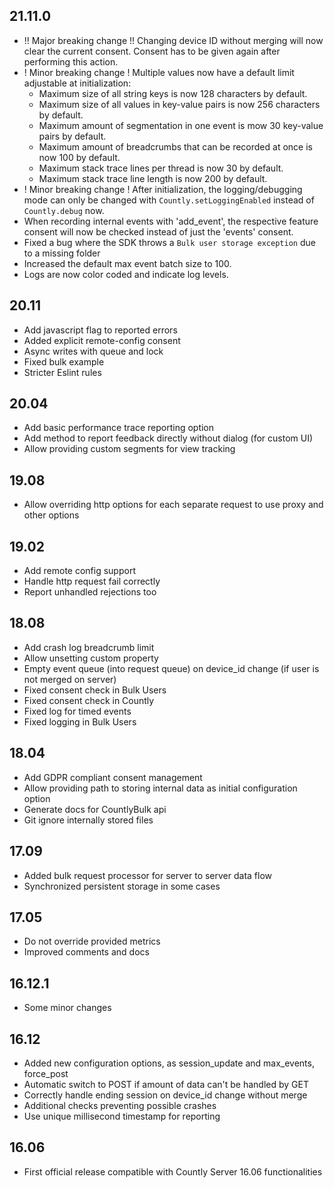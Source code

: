 ## 21.11.0
- !! Major breaking change !! Changing device ID without merging will now clear the current consent. Consent has to be given again after performing this action.
- ! Minor breaking change ! Multiple values now have a default limit adjustable at initialization:
    - Maximum size of all string keys is now 128 characters by default.
    - Maximum size of all values in key-value pairs is now 256 characters by default.
    - Maximum amount of segmentation in one event is mow 30 key-value pairs by default.
    - Maximum amount of breadcrumbs that can be recorded at once is now 100 by default.
    - Maximum stack trace lines per thread is now 30 by default.
    - Maximum stack trace line length is now 200 by default. 
- ! Minor breaking change ! After initialization, the logging/debugging mode can only be changed with `Countly.setLoggingEnabled` instead of `Countly.debug` now.
- When recording internal events with 'add_event', the respective feature consent will now be checked instead of just the 'events' consent. 
- Fixed a bug where the SDK throws a `Bulk user storage exception` due to a missing folder
- Increased the default max event batch size to 100.
- Logs are now color coded and indicate log levels.

## 20.11
- Add javascript flag to reported errors
- Added explicit remote-config consent
- Async writes with queue and lock
- Fixed bulk example
- Stricter Eslint rules

## 20.04
- Add basic performance trace reporting option
- Add method to report feedback directly without dialog (for custom UI)
- Allow providing custom segments for view tracking

## 19.08
- Allow overriding http options for each separate request to use proxy and other options

## 19.02
- Add remote config support
- Handle http request fail correctly
- Report unhandled rejections too

## 18.08
- Add crash log breadcrumb limit
- Allow unsetting custom property
- Empty event queue (into request queue) on device_id change (if user is not merged on server)
- Fixed consent check in Bulk Users
- Fixed consent check in Countly
- Fixed log for timed events
- Fixed logging in Bulk Users

## 18.04
- Add GDPR compliant consent management
- Allow providing path to storing internal data as initial configuration option
- Generate docs for CountlyBulk api
- Git ignore internally stored files

## 17.09
- Added bulk request processor for server to server data flow
- Synchronized persistent storage in some cases

## 17.05
- Do not override provided metrics
- Improved comments and docs

## 16.12.1
- Some minor changes

## 16.12
- Added new configuration options, as session_update and max_events, force_post
- Automatic switch to POST if amount of data can't be handled by GET
- Correctly handle ending session on device_id change without merge
- Additional checks preventing possible crashes
- Use unique millisecond timestamp for reporting

## 16.06
- First official release compatible with Countly Server 16.06 functionalities
